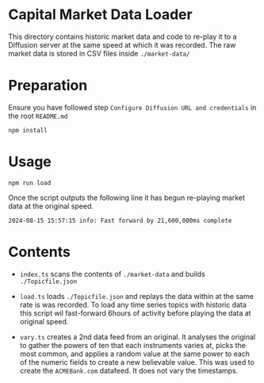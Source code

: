 # Capital Market Data Loader

This directory contains historic market data and code to re-play it to a Diffusion server at the same speed at which it was recorded. The raw market data is stored in CSV files inside `./market-data/`

# Preparation

Ensure you have followed step `Configure Diffusion URL and credentials` in the root `README.md`

```
npm install
```

# Usage

```
npm run load
```
Once the script outputs the following line it has begun re-playing market data at the original speed.
```
2024-08-15 15:57:15 info: Fast forward by 21,600,000ms complete
```

# Contents

* `index.ts` scans the contents of `./market-data` and builds `./Topicfile.json`

* `load.ts` loads `./Topicfile.json` and replays the data within at the same rate is was recorded. To load any time series topics with historic data this script wil fast-forward 6hours of activity before playing the data at original speed.

* `vary.ts` creates a 2nd data feed from an original. It analyses the original to gather the powers of ten that each instruments varies at, picks the most common, and applies a random value at the same power to each of the numeric fields to create a new believable value. 
This was used to create the `ACMEBank.com` datafeed. It does not vary the timestamps. 
